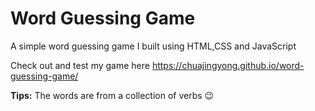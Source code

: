 # Word Guessing Game
A simple word guessing game I built using HTML,CSS and JavaScript

Check out and test my game here https://chuajingyong.github.io/word-guessing-game/

**Tips:** The words are from a collection of verbs 😉
